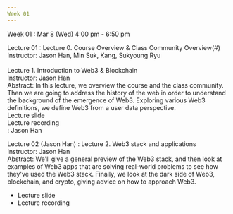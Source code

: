 ```yaml
---
Week 01
---
```


Week 01
  : Mar 8 (Wed) 4:00 pm - 6:50 pm

Lecture 01
  : Lecture 0. Course Overview & Class Community Overview(#)<br>
    Instructor: Jason Han, Min Suk, Kang, Sukyoung Ryu<br><br>
    Lecture 1. Introduction to Web3 & Blockchain<br>
    Instructor: Jason Han<br>
    Abstract: In this lecture, we overview the course and the class community. Then we are going to address the history of the web in order to understand the background of the emergence of Web3. Exploring various Web3 definitions, we define Web3 from a user data perspective.<br>
    Lecture slide<br>
    Lecture recording<br>
    : Jason Han

Lecture 02 (Jason Han)
  :
Lecture 2. Web3 stack and applications<br>
Instructor: Jason Han<br>
Abstract: We'll give a general preview of the Web3 stack, and then look at examples of Web3 apps that are solving real-world problems to see how they've used the Web3 stack. Finally, we look at the dark side of Web3, blockchain, and crypto, giving advice on how to approach Web3.<br> 
- Lecture slide
- Lecture recording
